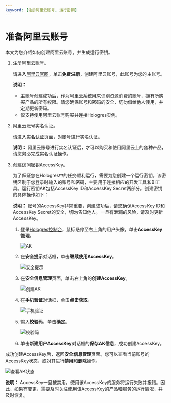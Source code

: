 ```yaml
---
keyword: [注册阿里云账号, 运行密钥]
---
```


# 准备阿里云账号

本文为您介绍如何创建阿里云账号，并生成运行密钥。

1.  注册阿里云账号。

    请进入[阿里云官网](https://www.alibabacloud.com/)，单击**免费注册**，创建阿里云账号，此账号为您的主账号。

    **说明：**

    -   主账号创建成功后，作为阿里云系统用来识别资源消费的账号，拥有所购买产品的所有权限。请您确保账号和密码的安全，切勿借给他人使用，并定期更新密码。
    -   仅支持使用阿里云账号购买并连接Hologres实例。
2.  阿里云账号实名认证。

    请进入[实名认证](https://account-intl.console.aliyun.com/#/secure)页面，对账号进行实名认证。

    **说明：** 阿里云账号进行实名认证后，才可以购买和使用阿里云上的各种产品，请您务必完成实名认证操作。

3.  创建访问密钥AccessKey。

    为了保证您在Hologres中的任务顺利运行，需要为您创建一个运行密钥。该密钥区别于您登录时输入的账号和密码，主要用于连接相应的开发工具和BI工具。运行密钥AK包括AccessKey ID和AccessKey Secret两部分。创建密钥的具体操作如下：

    **说明：** 账号的AccessKey非常重要，创建成功后，请您确保AccessKey ID和AccessKey Secret的安全，切勿告知他人。一旦有泄漏的风险，请及时更新AccessKey。

    1.  登录[Hologres控制台](https://hologram.console.aliyun.com/#/overview)，鼠标悬停至右上角的用户头像，单击**AccessKey 管理**。

        ![AK](https://static-aliyun-doc.oss-accelerate.aliyuncs.com/assets/img/zh-CN/4098048951/p111042.png)

    2.  在**安全提示**对话框，单击**继续使用AccessKey**。

        ![安全提示](https://static-aliyun-doc.oss-accelerate.aliyuncs.com/assets/img/zh-CN/4098048951/p111037.png)

    3.  在**安全信息管理**页面，单击右上角的**创建AccessKey**。

        ![创建AK](https://static-aliyun-doc.oss-accelerate.aliyuncs.com/assets/img/zh-CN/4098048951/p111045.png)

    4.  在**手机验证**对话框，单击**点击获取**。

        ![手机验证](https://static-aliyun-doc.oss-accelerate.aliyuncs.com/assets/img/zh-CN/4098048951/p111059.png)

    5.  输入**校验码**，单击**确定**。

        ![校验码](https://static-aliyun-doc.oss-accelerate.aliyuncs.com/assets/img/zh-CN/4098048951/p111062.png)

    6.  单击**新建用户AccessKey**对话框的**保存AK信息**，成功创建AccessKey。


成功创建AccessKey后，返回**安全信息管理**页面。您可以查看当前账号的AccessKey状态，或对其进行**禁用**和**删除**操作。

![查看AK状态](https://static-aliyun-doc.oss-accelerate.aliyuncs.com/assets/img/zh-CN/4098048951/p111072.png)

**说明：** AccessKey一旦被禁用，使用该AccessKey的服务将运行失败并报错。因此，如果有变更，需要及时关注使用该AccessKey的产品和服务的运行情况，并及时恢复。

